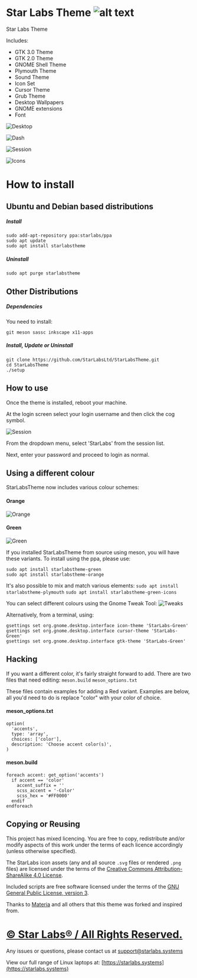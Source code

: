 # Star Labs Theme ![alt text](https://cdn.shopify.com/s/files/1/2059/5897/files/Star_50x.png?v=1513954416 "Star Labs Systems")
Star Labs Theme

Includes:
* GTK 3.0 Theme
* GTK 2.0 Theme
* GNOME Shell Theme
* Plymouth Theme
* Sound Theme
* Icon Set
* Cursor Theme
* Grub Theme
* Desktop Wallpapers
* GNOME extensions
* Font

![Desktop](Screenshots/Desktop.png)

![Dash](Screenshots/Dash.png)

![Session](Screenshots/Session.png)

![Icons](Screenshots/Icons.png)
# How to install
## Ubuntu and Debian based distributions
##### Install
```
sudo add-apt-repository ppa:starlabs/ppa
sudo apt update
sudo apt install starlabstheme
```
##### Uninstall
```
sudo apt purge starlabstheme
```


## Other Distributions
##### Dependencies
You need to install:
```
git meson sassc inkscape x11-apps
```
##### Install, Update or Uninstall
```
git clone https://github.com/StarLabsLtd/StarLabsTheme.git
cd StarLabsTheme
./setup
```

## How to use

Once the theme is installed, reboot your machine.

At the login screen select your login username and then click the cog symbol.

![Session](Screenshots/Session-cropped.png)

From the dropdown menu, select 'StarLabs' from the session list.

Next, enter your password and proceed to login as normal.

## Using a different colour

StarLabsTheme now includes various colour schemes:
#### Orange
![Orange](Screenshots/Orange.png)
#### Green
![Green](Screenshots/Green.png)

If you installed StarLabsTheme from source using meson, you will have these variants. To install using the ppa, please use:
```
sudo apt install starlabstheme-green
sudo apt install starlabstheme-orange
```

It's also possible to mix and match various elements:
`sudo apt install starlabstheme-plymouth`
`sudo apt install starlabstheme-green-icons`


You can select different colours using the Gnome Tweak Tool:
![Tweaks](Screenshots/Tweaks.png)

Alternatively, from a terminal, using:
```
gsettings set org.gnome.desktop.interface icon-theme 'StarLabs-Green'
gsettings set org.gnome.desktop.interface cursor-theme 'StarLabs-Green'
gsettings set org.gnome.desktop.interface gtk-theme 'StarLabs-Green'
```

## Hacking
If you want a different color, it's fairly straight forward to add. There are two files that need editing:
`meson.build`
`meson_options.txt`

These files contain examples for adding a Red variant. Examples are below, all you'd need to do is replace "color" with your color of choice.

#### meson_options.txt

```
option(
  'accents',
  type: 'array',
  choices: ['color'],
  description: 'Choose accent color(s)',
)

```

#### meson.build
```
foreach accent: get_option('accents')
  if accent == 'color'
    accent_suffix = ''
    scss_accent = '-Color'
    scss_hex = '#FF0000'
  endif
endforeach
```

## Copying or Reusing

This project has mixed licencing. You are free to copy, redistribute and/or modify aspects of this work under the terms of each licence accordingly (unless otherwise specified).

The StarLabs icon assets (any and all source `.svg` files or rendered `.png` files) are licensed under the terms of the [Creative Commons Attribution-ShareAlike 4.0 License](https://creativecommons.org/licenses/by-sa/4.0/).

Included scripts are free software licensed under the terms of the [GNU General Public License, version 3](https://www.gnu.org/licenses/gpl-3.0.txt).

Thanks to [Materia](https://github.com/nana-4/materia-theme) and all others that this theme was forked and inspired from.

# [© Star Labs® / All Rights Reserved.](https://starlabs.systems)
Any issues or questions, please contact us at [support@starlabs.systems](mailto:supportstarlabs.systems)

View our full range of Linux laptops at: [https://starlabs.systems](https://starlabs.systems)


